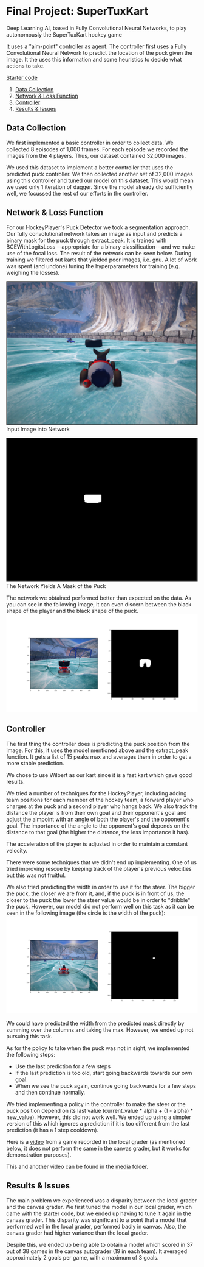 # Final Project: SuperTuxKart

Deep Learning AI, based in Fully Convolutional Neural Networks, to play autonomously the SuperTuxKart hockey game

It uses a "aim-point" controller as agent. The controller first uses a Fully Convolutional Neural Network to predict the location of the puck given the image. 
It the uses this information and some heuristics to decide what actions to take.

[Starter code](https://www.philkr.net/cs342/homework/final/)

1. [Data Collection](#data-collection)
2. [Network & Loss Function](#network--loss-function)
3. [Controller](#controller)
3. [Results & Issues](#results--issues)

## Data Collection

We first implemented a basic controller in order to collect data. We collected 8 episodes of 1,000 frames. 
For each episode we recorded the images from the 4 players. Thus, our dataset contained 32,000 images.

We used this dataset to implement a better controller that uses the predicted puck controller. 
We then collected another set of 32,000 images using this controller and tuned our model on this dataset. 
This would mean we used only 1 iteration of dagger. Since the model already did sufficiently well, we focussed the rest 
of our efforts in the controller.

## Network & Loss Function

For our HockeyPlayer's Puck Detector we took a segmentation approach. Our fully convolutional
network takes an image as input and predicts a binary mask for the puck
through extract_peak. It is trained with BCEWithLogitsLoss --appropriate for a binary classification--
and we make use of the focal loss. The result of the network can be seen below. During 
training we filtered out karts that yielded poor images, i.e. gnu. A lot of work was spent (and undone)
tuning the hyperparameters for training (e.g. weighing the losses). 

![Input](media/inputImage.PNG)  
Input Image into Network

![Mask of Puck](media/maskImage.PNG)  
The Network Yields A Mask of the Puck

The network we obtained performed better than expected on the data. As you can see in the following image, it can even discern between the black
shape of the player and the black shape of the puck.
![Mask of Puck](media/mask_output2.png)  

## Controller

The first thing the controller does is predicting the puck position from the image. For this, it uses the model mentioned above and the extract_peak 
function. It gets a list of 15 peaks max and averages them in order to get a more stable prediction.

We chose to use Wilbert as our kart since it is a fast kart which gave good results.

We tried a number of techniques for the HockeyPlayer, including adding team positions for
each member of the hockey team, a forward player who charges at the puck and a second player who
hangs back. We also track the distance the player is from their own goal and their opponent's goal
and adjust the aimpoint with an angle of both the player's and the opponent's goal. The importance of the angle to the opponent's goal 
depends on the distance to that goal (the higher the distance, the less importance it has).

The acceleration of the player is adjusted in order to maintain a constant velocity.

There were some techniques that we didn't end up implementing.
One of us tried improving rescue by keeping track of the player's 
previous velocities but this was not fruitful.

We also tried predicting the width in order to use it for the steer. The bigger the puck, the closer we are from it, and, if the puck is in front of us, 
the closer to the puck the lower the steer value would be in order to "dribble" the puck. However, our model did not perform well on this task as 
it can be seen in the following image (the circle is the width of the puck):
![Width of Puck](media/mask_output1.png)  

We could have predicted the width from the predicted mask directly by summing over the columns and taking the max. However, we ended up not pursuing this task.

As for the policy to take when the puck was not in sight, we implemented the following steps:
- Use the last prediction for a few steps
- If the last prediction is too old, start going backwards towards our own goal.
- When we see the puck again, continue going backwards for a few steps and then continue normally.

We tried implementing a policy in the controller to make the steer or the puck position depend on its last value (current_value * alpha + (1 - alpha) * new_value). 
However, this did not work well. We ended up using a simpler version of this which ignores a prediction if it is too different from the last prediction (it has a 
1 step cooldown).


Here is a [video](https://drive.google.com/file/d/1h6mueJzJTD_XqUBphpw07w58XzAwCpkq/view?usp=sharing) from a game recorded in the local grader 
(as mentioned below, it does not perform the same in the canvas grader, but it works for demonstration purposes).

This and another video can be found in the [media](media) folder.

## Results & Issues

The main problem we experienced was a disparity between the local grader and the canvas grader. We first tuned the model in our local grader, which came 
with the starter code, but we ended up having to tune it again in the canvas grader. This disparity was significant to a point that a model that performed well 
in the local grader, performed badly in canvas. Also, the canvas grader had higher variance than the local grader.

Despite this, we ended up being able to obtain a model which scored in 37 out of 38 games in the canvas autograder (19 in each team). It averaged approximately 
2 goals per game, with a maximum of 3 goals.
